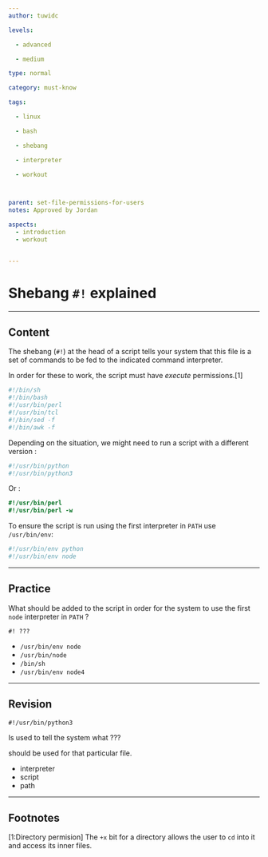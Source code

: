 ```yaml
---
author: tuwidc

levels:

  - advanced

  - medium

type: normal

category: must-know

tags:

  - linux

  - bash

  - shebang

  - interpreter

  - workout



parent: set-file-permissions-for-users
notes: Approved by Jordan

aspects:
  - introduction
  - workout


---
```


# Shebang `#!` explained 

---
## Content

The shebang (`#!`) at the head of a script tells your system that this file is a set of commands to be fed to the indicated command interpreter. 

In order for these to work, the script must have *execute* permissions.[1]

```python
#!/bin/sh
#!/bin/bash
#!/usr/bin/perl
#!/usr/bin/tcl
#!/bin/sed -f
#!/bin/awk -f
```

Depending on the situation, we might need to run a script with a different version :

```python
#!/usr/bin/python 
#!/usr/bin/python3
```
Or :
```perl
#!/usr/bin/perl
#!/usr/bin/perl -w
```
To ensure the script is run using the first interpreter in `PATH` use `/usr/bin/env`:
```python
#!/usr/bin/env python
#!/usr/bin/env node
```

---
## Practice

What should be added to the script in order for the system to use the first `node` interpreter in `PATH` ?
```
#! ???
```

* `/usr/bin/env node`
* `/usr/bin/node`
* `/bin/sh`
* `/usr/bin/env node4`

---
## Revision

```
#!/usr/bin/python3
```
Is used to tell the system what ??? 

should be used for that particular file.

* interpreter
* script
* path

---
## Footnotes
[1:Directory permision]
The `+x` bit for a directory allows the user to `cd` into it and access its inner files.
 
